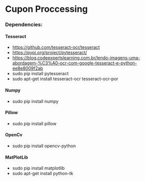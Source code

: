 
# Cupon Proccessing

### Dependencies:

#### Tesseract
 * https://github.com/tesseract-ocr/tesseract
 * https://pypi.org/project/pytesseract/
 * https://blog.codeexpertslearning.com.br/lendo-imagens-uma-abordagem-%C3%A0-ocr-com-google-tesseract-e-python-ee8e8009f2ab
 * sudo pip install pytesseract
 * sudo apt-get install tesseract-ocr tesseract-ocr-por

#### Numpy
 * sudo pip install numpy

#### Pillow
 * sudo pip install pillow

#### OpenCv
 * sudo pip install opencv-python

#### MatPlotLib
 * sudo pip install matplotlib
 * sudo apt-get install python-tk

